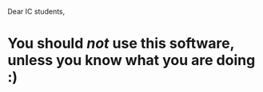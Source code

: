 Dear IC students,

You should *not* use this software, unless you know what you are doing :)
=======
